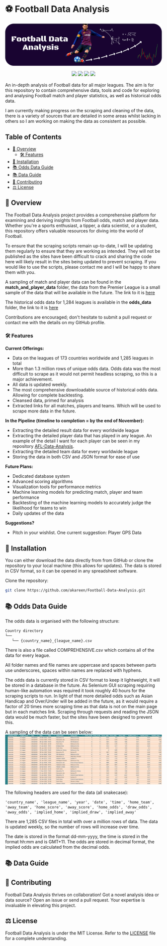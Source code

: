 # ⚽️ Football Data Analysis
![Football Data Analysis Banner Image](/assets/readme_banner.png)
<div align="center">
  <img src="https://img.shields.io/github/last-commit/akareen/Football-Data-Analysis">
  <img src="https://img.shields.io/github/contributors/akareen/Football-Data-Analysis">
  <img src="https://img.shields.io/github/stars/akareen/Football-Data-Analysis?style=social">
  <img src="https://img.shields.io/github/forks/akareen/Football-Data-Analysis?style=social">
</div>
<br>
An in-depth analysis of Football data for all major leagues. The aim is for this repository to contain comprehensive data, tools and code for exploring and analysing Football match and player statistics, as well as historical odds data.  

I am currently making progress on the scraping and cleaning of the data, there is a variety of sources that are detailed in some areas whilst lacking in others so I am working on making the data as consistent as possible.

## Table of Contents
- [🔦 Overview](#overview)
  - [🛠 Features](#features)
- [💾 Installation](#installation)
- [📚 Odds Data Guide](#odds-data-guide)
- [📚 Data Guide](#data-guide)
- [🤝 Contributing](#contributing)
- [⚖️ License](#license)

## 🔦 Overview

The Football Data Analysis project provides a comprehensive platform for examining and deriving insights from Football odds, match and player data. Whether you're a sports enthusiast, a tipper, a data scientist, or a student, this repository offers valuable resources for diving into the world of Football.

To ensure that the scraping scripts remain up-to-date, I will be updating them regularly to ensure that they are working as intended. They will not be published as the sites have been difficult to crack and sharing the code here will likely result in the sites being updated to prevent scraping. If you would like to use the scripts, please contact me and I will be happy to share them with you.

A sampling of match and player data can be found in the **match_and_player_data** folder, the data from the Premier League is a small sample of the data that will be available in the future. The link to it is [here](/match_and_player_data/competition_data/ALL_MATCH_RESULTS.csv)

The historical odds data for 1,284 leagues is available in the **odds_data** folder, the link to it is [here](/odds_data)

Contributions are encouraged; don't hesitate to submit a pull request or contact me with the details on my GitHub profile.


### 🛠 Features

**Current Offerings:**
- Data on the leagues of 173 countries worldwide and 1,285 leagues in total
- More than 1.3 million rows of unique odds data. Odds data was the most difficult to scrape as it would not permit headless scraping, so this is a major achievement.
- All data is updated weekly.
- The most comprehensive downloadable source of historical odds data. Allowing for complete backtesting.
- Cleansed data, primed for analysis
- Extracted links for all matches, players and teams. Which will be used to scrape more data in the future.

**In the Pipeline (timeline to completion = by the end of November):**
- Extracting the detailed result data for every worldwide league
- Extracting the detailed player data that has played in any league. An example of the detail I want for each player can be seen in my repository [AFL-Data-Analysis](https://github.com/akareen/AFL-Data-Analysis).
- Extracting the detailed team data for every worldwide league
- Storing the data in both CSV and JSON format for ease of use


**Future Plans:**
- Dedicated database system
- Advanced scoring algorithms
- Visualization tools for performance metrics
- Machine learning models for predicting match, player and team performance
- Backtesting of the machine learning models to accurately judge the likelihood for teams to win
- Daily updates of the data

**Suggestions?**
- Pitch in your wishlist. One current suggestion: Player GPS Data

## 💾 Installation

You can either download the data directly from from GitHub or clone the repository to your local machine (this allows for updates). The data is stored in CSV format, so it can be opened in any spreadsheet software.

Clone the repository:
```bash
git clone https://github.com/akareen/Football-Data-Analysis.git
```


## 📚 Odds Data Guide

The odds data is organised with the following structure:
```
Country directory
└── 
   └── {country_name}_{league_name}.csv
```

There is also a file called COMPREHENSIVE.csv which contains all of the data for every league.

All folder names and file names are uppercase and spaces between parts use underscores, spaces within names are replaced with hyphens.

The odds data is currently stored in CSV format to keep it lightweight, it will be stored in a database in the future. As Selenium GUI scraping requiring human-like automation was required it took roughly 40 hours for the scraping scripts to run. In light of that more detailed odds such as Asian Handicap and Over/Under will be added in the future, as it would require a factor of 20 times more scraping time as that data is not on the main page but in each matches link. Scraping through requests and reading the JSON data would be much faster, but the sites have been designed to prevent this.

A sampling of the data can be seen below:
![Match Data Example](/assets/odds_data_example.png)

The following headers are used for the data (all snakecase):
```
'country_name', 'league_name', 'year', 'date', 'time', 'home_team', 'away_team', 'home_score', 'away_score', 'home_odds', 'draw_odds', 'away_odds', 'implied_home', 'implied_draw', 'implied_away'
```

There are 1,285 CSV files in total with over a million rows of data. The data is updated weekly, so the number of rows will increase over time.

The date is stored in the format dd-mm-yyyy, the time is stored in the format hh:mm and is GMT+11. The odds are stored in decimal format, the implied odds are calculated from the decimal odds.

## 📚 Data Guide

## 🤝 Contributing

Football Data Analysis thrives on collaboration! Got a novel analysis idea or data source? Open an issue or send a pull request. Your expertise is invaluable in elevating this project.

## ⚖️ License

Football Data Analysis is under the MIT License. Refer to the [LICENSE](LICENSE) file for a complete understanding.